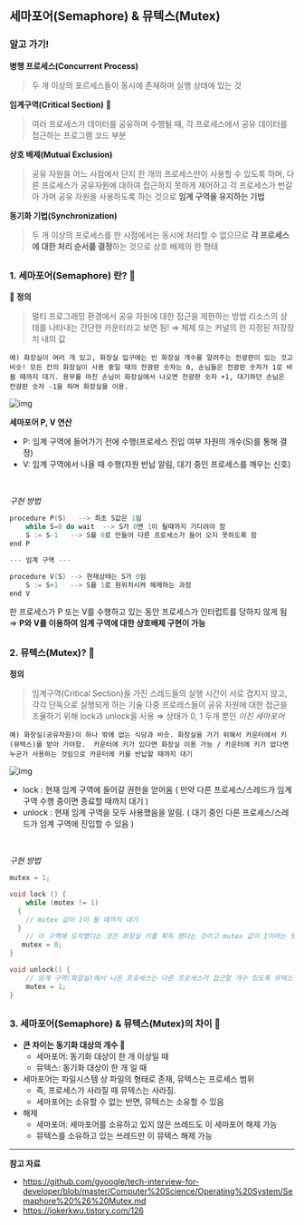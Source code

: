 ## 세마포어(Semaphore) & 뮤텍스(Mutex)
### 알고 가기! 
**병행 프로세스(Concurrent Process)**
> 두 개 이상의 포르세스들이 동시에 존재하며 실행 상태에 있는 것

**임계구역(Critical Section)** 🌟
> 여러 프로세스가 데이터를 공유하며 수행될 때, 각 프로세스에서 공유 데이터를 접근하는 프로그램 코드 부분

**상호 배제(Mutual Exclusion)**
> 공유 자원을 어느 시점에서 단지 한 개의 프로세스만이 사용할 수 있도록 하며, 다른 프로세스가 공유자원에 대하여 접근하지 못하게 제어하고 각 프로세스가 번갈아 가며 공유 자원을 사용하도록 하는 것으로 **임계 구역을 유지하는 기법**

**동기화 기법(Synchronization)**
> 두 개 이상의 프로세스를 한 시점에서는 동시에 처리할 수 없으므로 **각 프로세스에 대한 처리 순서를 결정**하는 것으로 상호 배제의 한 형태

##

### 1. 세마포어(Semaphore) 란? 🌟
**🌟 정의**
> 멀티 프로그래밍 환경에서 공유 자원에 대한 접근을 제한하는 방법
> 리소스의 상태를 나타내는 간단한 카운터라고 보면 됨!  ⇒ 체제 또는 커널의 한 지정된 저장장치 내의 값

`예) 화장실이 여러 개 있고, 화장실 입구에는 빈 화장실 개수를 알려주는 전광판이 있는 것고 비슷!
모든 칸의 화장실이 사용 중일 때의 전광판 숫자는 0, 손님들은 전광판 숫자가 1로 바뀔 때까지 대기.
용무를 마친 손님이 화장실에서 나오면 전광판 숫자 +1, 대기하던 손님은 전광판 숫자 -1을 하며 화장실을 이용.`

![img](https://t1.daumcdn.net/cfile/tistory/99F46C3359E0A53A09)
<br>


**세마포어 P, V 연산**
- P: 임계 구역에 들어가기 전에 수행(프로세스 진입 여부 자원의 개수(S)를 통해 결정)
- V: 임계 구역에서 나올 때 수행(자원 반납 알림, 대기 중인 프로세스를 깨우는 신호)
<br>


*구현 방법*
```c
procedure P(S)   --> 최초 S값은 1임
    while S=0 do wait  --> S가 0면 1이 될때까지 기다려야 함
    S := S-1   --> S를 0로 만들어 다른 프로세스가 들어 오지 못하도록 함
end P

--- 임계 구역 ---

procedure V(S) --> 현재상태는 S가 0임
    S := S+1   --> S를 1로 원위치시켜 해제하는 과정
end V
```
한 프로세스가 P 또는 V를 수행하고 있는 동안 프로세스가 인터럽트를 당하지 않게 됨 ⇒ **P와 V를 이용하여 임계 구역에 대한 상호배제 구현이 가능**

##

### 2. 뮤텍스(Mutex)? 🌟
**정의**
> 임계구역(Critical Section)을 가진 스레드들의 실행 시간이 서로 겹치지 않고, 각각 단독으로 실행되게 하는 기술
> 다중 프로레스들이 공유 자원에 대한 접근을 조율하기 위해 lock과 unlock을 사용 ⇒ 상태가 0, 1 두개 뿐인 *이진 세마포어*

`예) 화장실(공유자원)이 하나 밖에 없는 식당과 비슷. 화장실을 가기 위해서 카운터에서 키(뮤텍스)를 받아 가야함. 
카운터에 키가 있다면 화장실 이용 가능 / 카운터에 키가 없다면 누군가 사용하는 것임으로 카운터에 키를 반납할 때까지 대기`

![img](https://blog.kakaocdn.net/dn/zhK18/btqt0az0Ula/LYv41yy8D5AqFK3ZSEc5vK/img.png)

* lock : 현재 임계 구역에 들어갈 권한을 얻어옴 ( 만약 다른 프로세스/스레드가 임계 구역 수행 중이면 종료할 때까지 대기 )
* unlock : 현재 임계 구역을 모두 사용했음을 알림. ( 대기 중인 다른 프로세스/스레드가 임계 구역에 진입할 수 있음 )

<br>

*구현 방법*
```c
mutex = 1;

void lock () {
	while (mutex != 1) 
  {
    // mutex 값이 1이 될 때까지 대기
  }
    // 이 구역에 도착했다는 것은 화장실 키를 획득 했다는 것이고 mutex 값이 1이라는 뜻. 이제 뮤텍스 값을 0으로 만들어 다른 프로세스(혹은 쓰레드)의 접근을 제한.
   mutex = 0;
}

void unlock() {
	// 임계 구역(화장실)에서 나온 프로세스는 다른 프로세스가 접근할 개수 있도록 뮤텍스 값을 1으로 만들어 락을 해제.
	mutex = 1;
}
```

##

### 3. 세마포어(Semaphore) & 뮤텍스(Mutex)의 차이 🌟
* **큰 차이는 동기화 대상의 개수 🌟**
	* 세마포어: 동기화 대상이 한 개 이상일 때
	* 뮤텍스: 동기화 대상이 한 개 일 때
* 세마포어는 파일시스템 상 파일의 형태로 존재, 뮤텍스는 프로세스 범위
	* 즉, 프로세스가 사라질 때 뮤텍스는 사라짐.
	* 세마포어는 소유할 수 없는 반면, 뮤텍스는 소유할 수 있음
* 해제
	* 세마포어: 세마포어를 소유하고 있지 않은 쓰레드도 이 세마포어 해제 가능
	* 뮤텍스를 소유하고 있는 쓰레드만 이 뮤텍스 해제 가능

---

**참고 자료**
* https://github.com/gyoogle/tech-interview-for-developer/blob/master/Computer%20Science/Operating%20System/Semaphore%20%26%20Mutex.md
* https://jokerkwu.tistory.com/126

